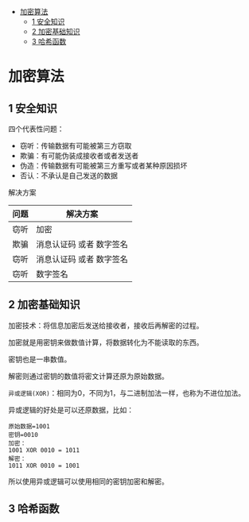 - [加密算法](#%e5%8a%a0%e5%af%86%e7%ae%97%e6%b3%95)
  - [1 安全知识](#1-%e5%ae%89%e5%85%a8%e7%9f%a5%e8%af%86)
  - [2 加密基础知识](#2-%e5%8a%a0%e5%af%86%e5%9f%ba%e7%a1%80%e7%9f%a5%e8%af%86)
  - [3 哈希函数](#3-%e5%93%88%e5%b8%8c%e5%87%bd%e6%95%b0)

# 加密算法

## 1 安全知识

四个代表性问题：

- 窃听：传输数据有可能被第三方窃取
- 欺骗：有可能伪装成接收者或者发送者
- 伪造：传输数据有可能被第三方重写或者某种原因损坏
- 否认：不承认是自己发送的数据

解决方案

| 问题  | 解决方案  |
|---|---|
| 窃听  | 加密  |
| 欺骗  | 消息认证码 或者 数字签名  |
| 窃听  | 消息认证码 或者 数字签名  |
| 窃听  | 数字签名  |

## 2 加密基础知识

加密技术：将信息加密后发送给接收者，接收后再解密的过程。

加密就是用密钥来做数值计算，将数据转化为不能读取的东西。

密钥也是一串数值。

解密则通过密钥的数值将密文计算还原为原始数据。

`异或逻辑(XOR)`：相同为0，不同为1，与二进制加法一样，也称为不进位加法。

异或逻辑的好处是可以还原数据，比如：

```
原始数据=1001
密钥=0010
加密：
1001 XOR 0010 = 1011
解密：
1011 XOR 0010 = 1001
```

所以使用异或逻辑可以使用相同的密钥加密和解密。

## 3 哈希函数

